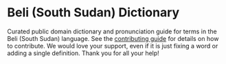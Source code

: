 
# Beli (South Sudan) Dictionary

Curated public domain dictionary and pronunciation guide for terms in the Beli (South Sudan) language. See the [contributing guide](https://github.com/drumworkteam/term/blob/make/.github/contributing.md) for details on how to contribute. We would love your support, even if it is just fixing a word or adding a single definition. Thank you for all your help!